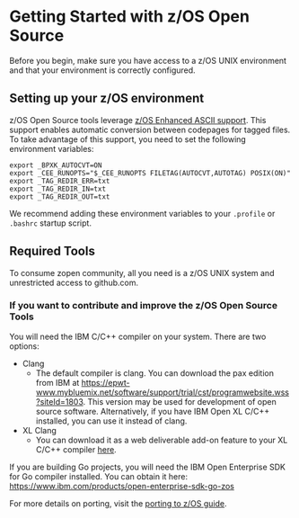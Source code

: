 # Getting Started with z/OS Open Source

Before you begin, make sure you have access to a z/OS UNIX environment and that your environment is correctly configured.

## Setting up your z/OS environment

z/OS Open Source tools leverage [z/OS Enhanced ASCII support](https://www.ibm.com/docs/en/zos/3.1.0?topic=pages-enhanced-ascii). This support enables automatic conversion between codepages for tagged files. To take advantage of this support, you need to set the following environment variables:

```
export _BPXK_AUTOCVT=ON
export _CEE_RUNOPTS="$_CEE_RUNOPTS FILETAG(AUTOCVT,AUTOTAG) POSIX(ON)"
export _TAG_REDIR_ERR=txt
export _TAG_REDIR_IN=txt
export _TAG_REDIR_OUT=txt
```

We recommend adding these environment variables to your `.profile` or `.bashrc` startup script.

## Required Tools

To consume zopen community, all you need is a z/OS UNIX system and unrestricted access to github.com.

### If you want to contribute and improve the z/OS Open Source Tools 

You will need the IBM C/C++ compiler on your system. There are two options:
- Clang
  - The default compiler is clang. You can download the pax edition from IBM at https://epwt-www.mybluemix.net/software/support/trial/cst/programwebsite.wss?siteId=1803. This version may be used for development of open source software. Alternatively, if you have IBM Open XL C/C++ installed, you can use it instead of clang.
- XL Clang 
  - You can download it as a web deliverable add-on feature to your XL C/C++ compiler 
[here](https://www.ibm.com/servers/resourcelink/svc00100.nsf/pages/xlCC++V241ForZOsV24).

If you are building Go projects, you will need the IBM Open Enterprise SDK for Go compiler installed. You can obtain it here: https://www.ibm.com/products/open-enterprise-sdk-go-zos

For more details on porting, visit the [porting to z/OS guide](Porting.md).
